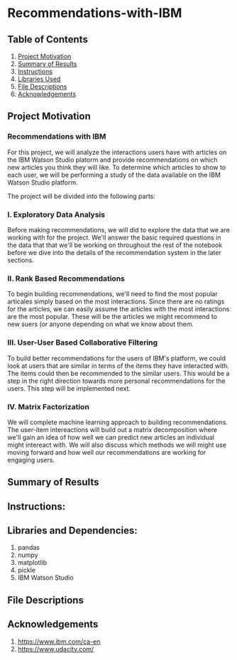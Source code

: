 # Recommendations-with-IBM

## Table of Contents
1. [Project Motivation](#motivation)
2. [Summary of Results](#results)
3. [Instructions](#instructions)
4. [Libraries Used](#libraries)
5. [File Descriptions](#descriptions)
6. [Acknowledgements](#acknowledgements)

## Project Motivation <a name="motivation"></a>
### Recommendations with IBM

For this project, we will analyze the interactions users have with articles on the IBM Watson Studio platorm and provide recommendations on which new articles you think they will like. To determine which articles to show to each user, we will be performing a study of the data available on the IBM Watson Studio platform. 

The project will be divided into the following parts:

### I. Exploratory Data Analysis

Before making recommendations, we will did to explore the data that we are working with for the project. We'll answer the basic required questions in the data that that we'll be working on throughout the rest of the notebook before we dive into the details of the recommendation system in the later sections.

### II. Rank Based Recommendations

To begin building recommendations, we'll need to find the most popular articales simply based on the most interactions. Since there are no ratings for the articles, we can easily assume the articles with the most interactions are the most popular. These will be the articles we might recommend to new suers (or anyone depending on what we know about them.

### III. User-User Based Collaborative Filtering

To build better recommendations for the users of IBM's platform, we could look at users that are similar in terms of the items they have interacted with. The items could then be recommended to the similar users. This would be a step in the right direction towards more personal recommendations for the users. This step will be implemented next.

### IV. Matrix Factorization

We will complete machine learning approach to building recommendations. The user-item intereactions will build out a matrix decomposition where we'll gain an idea of how well we can predict new articles an individual might intereact with. We will also discuss which methods we will might use moving forward and how well our recommendations are working for engaging users.

## Summary of Results <a name="results"></a>


## Instructions: <a name="instructions"></a>


## Libraries and Dependencies: <a name="libraries"></a>
1. pandas
2. numpy
3. matplotlib
4. pickle
5. IBM Watson Studio 

## File Descriptions <a name="descriptions"></a>

## Acknowledgements <a name="acknowledgements"></a>
1. https://www.ibm.com/ca-en
2. https://www.udacity.com/
